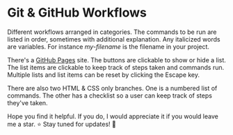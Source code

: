 # Git & GitHub Workflows

Different workflows arranged in categories. The commands to be run are listed in order, sometimes with additional explanation. Any italicized words are variables. For instance <i>my-filename</i> is the filename in your project. 

There's a [GitHub Pages][1] site. The buttons are clickable to show or hide a list. The list items are clickable to keep track of steps taken and commands run. Multiple lists and list items can be reset by clicking the Escape key. 

There are also two HTML & CSS only branches. One is a numbered list of commands. The other has a checklist so a user can keep track of steps they've taken. 

Hope you find it helpful. If you do, I would appreciate it if you would leave me a star. ⭐ Stay tuned for updates! 🙂

[1]: https://twosavoie.github.io/git-and-github-workflow/
